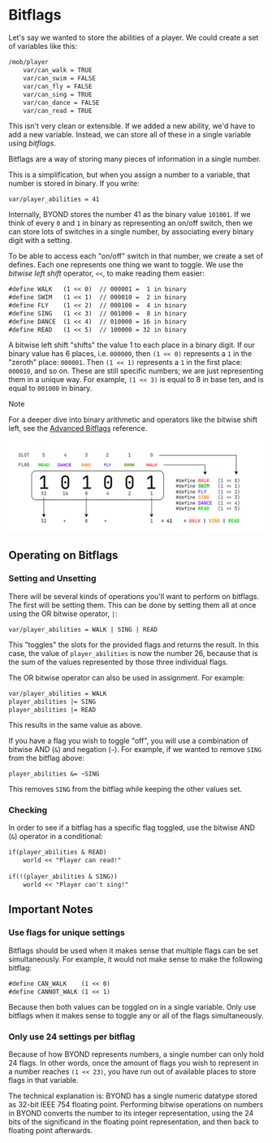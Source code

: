 # Bitflags

Let's say we wanted to store the abilities of a player. We could create a set of
variables like this:

```dm
/mob/player
	var/can_walk = TRUE
	var/can_swim = FALSE
	var/can_fly = FALSE
	var/can_sing = TRUE
	var/can_dance = FALSE
	var/can_read = TRUE
```

This isn't very clean or extensible. If we added a new ability, we'd have to add
a new variable. Instead, we can store all of these in a single variable using
_bitflags_.

Bitflags are a way of storing many pieces of information in a single number.

This is a simplification, but when you assign a number to a variable, that
number is stored in binary. If you write:

```dm
var/player_abilities = 41
```

Internally, BYOND stores the number 41 as the binary value `101001`. If we think
of every `0` and `1` in binary as representing an on/off switch, then we can
store lots of switches in a single number, by associating every binary digit
with a setting.

To be able to access each "on/off" switch in that number, we create a set of
defines. Each one represents one thing we want to toggle. We use the _bitwise
left shift_ operator, `<<`, to make reading them easier:

```dm
#define WALK   (1 << 0)  // 000001 =  1 in binary
#define SWIM   (1 << 1)  // 000010 =  2 in binary
#define FLY    (1 << 2)  // 000100 =  4 in binary
#define SING   (1 << 3)  // 001000 =  8 in binary
#define DANCE  (1 << 4)  // 010000 = 16 in binary
#define READ   (1 << 5)  // 100000 = 32 in binary
```

A bitwise left shift "shifts" the value 1 to each place in a binary
digit. If our binary value has 6 places, i.e. `000000`, then `(1 << 0)`
represents a `1` in the "zeroth" place: `000001`. Then `(1 << 1)` represents a
`1` in the first place: `000010`, and so on. These are still specific numbers;
we are just representing them in a unique way. For example, `(1 << 3)` is equal
to 8 in base ten, and is equal to `001000` in binary.

> [!NOTE]
>
> For a deeper dive into binary arithmetic and operators like the bitwise shift
> left, see the [Advanced Bitflags](./adv_bitflags.md) reference.

![](./images/bitflags.png)

## Operating on Bitflags

### Setting and Unsetting

There will be several kinds of operations you'll want to perform on bitflags.
The first will be setting them. This can be done by setting them all at once
using the OR bitwise operator, `|`:

```dm
var/player_abilities = WALK | SING | READ
```

This "toggles" the slots for the provided flags and returns the result. In this
case, the value of `player_abilities` is now the number 26, because that is the
sum of the values represented by those three individual flags.

The OR bitwise operator can also be used in assignment. For example:

```dm
var/player_abilities = WALK
player_abilities |= SING
player_abilities |= READ
```

This results in the same value as above.

If you have a flag you wish to toggle "off", you will use a combination of
bitwise AND (`&`) and negation (`~`). For example, if we wanted to remove
`SING` from the bitflag above:

```dm
player_abilities &= ~SING
```

This removes `SING` from the bitflag while keeping the other values set.

### Checking

In order to see if a bitflag has a specific flag toggled, use the bitwise AND
(`&`) operator in a conditional:

```dm
if(player_abilities & READ)
	world << "Player can read!"

if(!(player_abilities & SING))
	world << "Player can't sing!"
```

## Important Notes

### Use flags for unique settings

Bitflags should be used when it makes sense that multiple flags can be set
simultaneously. For example, it would not make sense to make the following
bitflag:

```dm
#define CAN_WALK    (1 << 0)
#define CANNOT_WALK (1 << 1)
```

Because then both values can be toggled on in a single variable. Only use
bitflags when it makes sense to toggle any or all of the flags simultaneously.

### Only use 24 settings per bitflag

Because of how BYOND represents numbers, a single number can only hold 24 flags.
In other words, once the amount of flags you wish to represent in a number
reaches `(1 << 23)`, you have run out of available places to store flags in that
variable.

The technical explanation is: BYOND has a single numeric datatype stored as
32-bit IEEE 754 floating point. Performing bitwise operations on numbers in
BYOND converts the number to its integer representation, using the 24 bits of
the significand in the floating point representation, and then back to floating
point afterwards.
